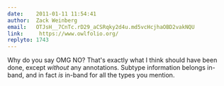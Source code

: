 ```yaml
---
date:    2011-01-11 11:54:41
author:  Zack Weinberg
email:   OTJsH__7CnTc.rD29_aCSRqky2d4u.md5vcHcjhaOBD2vakNQU
link:     https://www.owlfolio.org/
replyto: 1743
---
```


Why do you say OMG NO? That's exactly what I think should have been
done, except <i>without</i> any annotations.  Subtype information
belongs in-band, and in fact <i>is</i> in-band for all the types you
mention.
